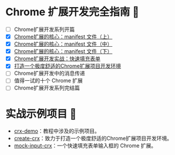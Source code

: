 # Chrome 扩展开发完全指南 📖
- [ ] Chrome扩展开发系列开篇
- [x] [Chrome扩展的核心：manifest 文件（上）](./packages/Chrome扩展开发完全指南/manifest上/index.md)
- [x] [Chrome扩展的核心：manifest 文件（中）](./packages/Chrome扩展开发完全指南/manifest中/index.md)
- [x] [Chrome扩展的核心：manifest 文件（下）](./packages/Chrome扩展开发完全指南/manifest下/index.md)
- [x] [Chrome扩展开发实战：快速填充表单](./packages/Chrome扩展开发完全指南/mock-input/index.md)
- [x] [打造一个极度舒适的Chrome扩展项目开发环境](./packages/Chrome扩展开发完全指南/极度舒适的项目开发环境/index.md)
- [ ] Chrome扩展开发中的消息传递
- [ ] 值得一试的十个 Chrome 扩展
- [ ] Chrome扩展开发系列完结篇

# 实战示例项目 🎨

- [crx-demo](./packages/crx-demo/)：教程中涉及的示例项目。
- [create-crx](./packages/create-crx/)：致力于打造一个极度舒适的Chrome扩展项目开发环境。
- [mock-input-crx](./packages/mock-input-crx/)：一个快速填充表单输入框的 Chrome 扩展。